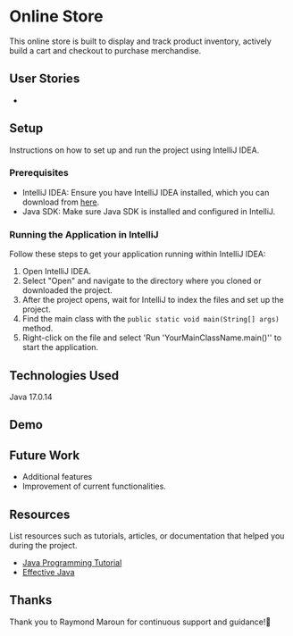# Online Store
This online store is built to display and track product inventory, actively build a cart and checkout to purchase merchandise.

## User Stories
- 


## Setup
Instructions on how to set up and run the project using IntelliJ IDEA.
### Prerequisites
- IntelliJ IDEA: Ensure you have IntelliJ IDEA installed, which you can download from [here](https://www.jetbrains.com/idea/download/).
- Java SDK: Make sure Java SDK is installed and configured in IntelliJ.
### Running the Application in IntelliJ
Follow these steps to get your application running within IntelliJ IDEA:
1. Open IntelliJ IDEA.
2. Select "Open" and navigate to the directory where you cloned or downloaded the project.
3. After the project opens, wait for IntelliJ to index the files and set up the project.
4. Find the main class with the `public static void main(String[] args)` method.
5. Right-click on the file and select 'Run 'YourMainClassName.main()'' to start the application.


## Technologies Used
Java 17.0.14

## Demo


## Future Work

- Additional features
- Improvement of current functionalities.

## Resources
List resources such as tutorials, articles, or documentation that helped you during the project.
- [Java Programming Tutorial](https://www.example.com)
- [Effective Java](https://www.example.com)

[//]: # (## Team Members)

[//]: # (- **Name 1** - Specific contributions or roles.)

[//]: # (- **Name 2** - Specific contributions or roles.)

## Thanks
Thank you to Raymond Maroun for continuous support and guidance!🥔

 
 